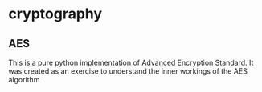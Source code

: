 # cryptography

## AES
This is a pure python implementation of Advanced Encryption Standard. It was created as an exercise to understand the inner workings of the AES algorithm

